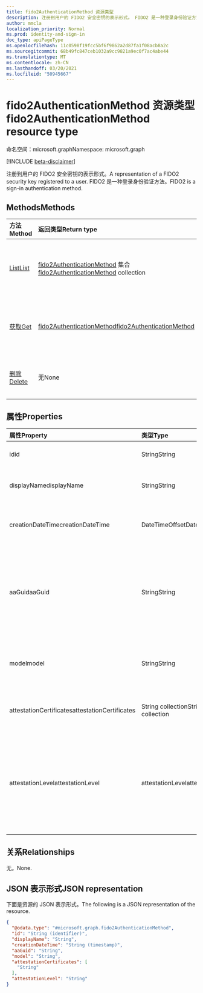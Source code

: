 ```yaml
---
title: fido2AuthenticationMethod 资源类型
description: 注册到用户的 FIDO2 安全密钥的表示形式。 FIDO2 是一种登录身份验证方法。
author: mmcla
localization_priority: Normal
ms.prod: identity-and-sign-in
doc_type: apiPageType
ms.openlocfilehash: 11c0598f19fcc5bf6f9862a2d87fa1f08acb8a2c
ms.sourcegitcommit: 68b49fc847ceb1032a9cc9821a9ec0f7ac4abe44
ms.translationtype: MT
ms.contentlocale: zh-CN
ms.lasthandoff: 03/20/2021
ms.locfileid: "50945667"
---
```

# <a name="fido2authenticationmethod-resource-type"></a><span data-ttu-id="aa5c8-104">fido2AuthenticationMethod 资源类型</span><span class="sxs-lookup"><span data-stu-id="aa5c8-104">fido2AuthenticationMethod resource type</span></span>

<span data-ttu-id="aa5c8-105">命名空间：microsoft.graph</span><span class="sxs-lookup"><span data-stu-id="aa5c8-105">Namespace: microsoft.graph</span></span>

[!INCLUDE [beta-disclaimer](../../includes/beta-disclaimer.md)]

<span data-ttu-id="aa5c8-106">注册到用户的 FIDO2 安全密钥的表示形式。</span><span class="sxs-lookup"><span data-stu-id="aa5c8-106">A representation of a FIDO2 security key registered to a user.</span></span> <span data-ttu-id="aa5c8-107">FIDO2 是一种登录身份验证方法。</span><span class="sxs-lookup"><span data-stu-id="aa5c8-107">FIDO2 is a sign-in authentication method.</span></span>


## <a name="methods"></a><span data-ttu-id="aa5c8-108">Methods</span><span class="sxs-lookup"><span data-stu-id="aa5c8-108">Methods</span></span>
|<span data-ttu-id="aa5c8-109">方法</span><span class="sxs-lookup"><span data-stu-id="aa5c8-109">Method</span></span>|<span data-ttu-id="aa5c8-110">返回类型</span><span class="sxs-lookup"><span data-stu-id="aa5c8-110">Return type</span></span>|<span data-ttu-id="aa5c8-111">Description</span><span class="sxs-lookup"><span data-stu-id="aa5c8-111">Description</span></span>|
|:---|:---|:---|
|[<span data-ttu-id="aa5c8-112">List</span><span class="sxs-lookup"><span data-stu-id="aa5c8-112">List</span></span>](../api/fido2authenticationmethod-list.md)|<span data-ttu-id="aa5c8-113">[fido2AuthenticationMethod](../resources/fido2authenticationmethod.md) 集合</span><span class="sxs-lookup"><span data-stu-id="aa5c8-113">[fido2AuthenticationMethod](../resources/fido2authenticationmethod.md) collection</span></span>|<span data-ttu-id="aa5c8-114">检索用户的 fido2AuthenticationMethod 对象及其属性的列表。</span><span class="sxs-lookup"><span data-stu-id="aa5c8-114">Retrieve a list of a user's fido2AuthenticationMethod objects and their properties.</span></span>|
|[<span data-ttu-id="aa5c8-115">获取</span><span class="sxs-lookup"><span data-stu-id="aa5c8-115">Get</span></span>](../api/fido2authenticationmethod-get.md)|[<span data-ttu-id="aa5c8-116">fido2AuthenticationMethod</span><span class="sxs-lookup"><span data-stu-id="aa5c8-116">fido2AuthenticationMethod</span></span>](../resources/fido2authenticationmethod.md)|<span data-ttu-id="aa5c8-117">读取用户的 fido2AuthenticationMethod 对象的属性和关系。</span><span class="sxs-lookup"><span data-stu-id="aa5c8-117">Read the properties and relationships of a user's fido2AuthenticationMethod object.</span></span>|
|[<span data-ttu-id="aa5c8-118">删除</span><span class="sxs-lookup"><span data-stu-id="aa5c8-118">Delete</span></span>](../api/fido2authenticationmethod-delete.md)|<span data-ttu-id="aa5c8-119">无</span><span class="sxs-lookup"><span data-stu-id="aa5c8-119">None</span></span>|<span data-ttu-id="aa5c8-120">删除用户的 fido2AuthenticationMethod 对象。</span><span class="sxs-lookup"><span data-stu-id="aa5c8-120">Deletes a user's fido2AuthenticationMethod object.</span></span>|

## <a name="properties"></a><span data-ttu-id="aa5c8-121">属性</span><span class="sxs-lookup"><span data-stu-id="aa5c8-121">Properties</span></span>
|<span data-ttu-id="aa5c8-122">属性</span><span class="sxs-lookup"><span data-stu-id="aa5c8-122">Property</span></span>|<span data-ttu-id="aa5c8-123">类型</span><span class="sxs-lookup"><span data-stu-id="aa5c8-123">Type</span></span>|<span data-ttu-id="aa5c8-124">说明</span><span class="sxs-lookup"><span data-stu-id="aa5c8-124">Description</span></span>|
|:---|:---|:---|
|<span data-ttu-id="aa5c8-125">id</span><span class="sxs-lookup"><span data-stu-id="aa5c8-125">id</span></span>|<span data-ttu-id="aa5c8-126">String</span><span class="sxs-lookup"><span data-stu-id="aa5c8-126">String</span></span>|<span data-ttu-id="aa5c8-127">身份验证方法标识符。</span><span class="sxs-lookup"><span data-stu-id="aa5c8-127">The authentication method identifier.</span></span>|
|<span data-ttu-id="aa5c8-128">displayName</span><span class="sxs-lookup"><span data-stu-id="aa5c8-128">displayName</span></span>|<span data-ttu-id="aa5c8-129">String</span><span class="sxs-lookup"><span data-stu-id="aa5c8-129">String</span></span>|<span data-ttu-id="aa5c8-130">用户显示名称的键的键值。</span><span class="sxs-lookup"><span data-stu-id="aa5c8-130">The display name of the key as given by the user.</span></span>|
|<span data-ttu-id="aa5c8-131">creationDateTime</span><span class="sxs-lookup"><span data-stu-id="aa5c8-131">creationDateTime</span></span>|<span data-ttu-id="aa5c8-132">DateTimeOffset</span><span class="sxs-lookup"><span data-stu-id="aa5c8-132">DateTimeOffset</span></span>|<span data-ttu-id="aa5c8-133">向用户注册此密钥的时间戳。</span><span class="sxs-lookup"><span data-stu-id="aa5c8-133">The timestamp when this key was registered to the user.</span></span>|
|<span data-ttu-id="aa5c8-134">aaGuid</span><span class="sxs-lookup"><span data-stu-id="aa5c8-134">aaGuid</span></span>|<span data-ttu-id="aa5c8-135">String</span><span class="sxs-lookup"><span data-stu-id="aa5c8-135">String</span></span>|<span data-ttu-id="aa5c8-136">验证器证明 GUID，一个指示验证 (类型的标识符，例如验证器的) 和型号。</span><span class="sxs-lookup"><span data-stu-id="aa5c8-136">Authenticator Attestation GUID, an identifier that indicates the type (e.g. make and model) of the authenticator.</span></span>|
|<span data-ttu-id="aa5c8-137">model</span><span class="sxs-lookup"><span data-stu-id="aa5c8-137">model</span></span>|<span data-ttu-id="aa5c8-138">String</span><span class="sxs-lookup"><span data-stu-id="aa5c8-138">String</span></span>|<span data-ttu-id="aa5c8-139">FIDO2 安全密钥的制造商分配模型。</span><span class="sxs-lookup"><span data-stu-id="aa5c8-139">The manufacturer-assigned model of the FIDO2 security key.</span></span>|
|<span data-ttu-id="aa5c8-140">attestationCertificates</span><span class="sxs-lookup"><span data-stu-id="aa5c8-140">attestationCertificates</span></span>|<span data-ttu-id="aa5c8-141">String collection</span><span class="sxs-lookup"><span data-stu-id="aa5c8-141">String collection</span></span>|<span data-ttu-id="aa5c8-142">证明证书 () 安全密钥。</span><span class="sxs-lookup"><span data-stu-id="aa5c8-142">The attestation certificate(s) attached to this security key.</span></span>|
|<span data-ttu-id="aa5c8-143">attestationLevel</span><span class="sxs-lookup"><span data-stu-id="aa5c8-143">attestationLevel</span></span>|<span data-ttu-id="aa5c8-144">attestationLevel</span><span class="sxs-lookup"><span data-stu-id="aa5c8-144">attestationLevel</span></span>|<span data-ttu-id="aa5c8-145">此 FIDO2 安全密钥的证明级别。</span><span class="sxs-lookup"><span data-stu-id="aa5c8-145">The attestation level of this FIDO2 security key.</span></span> <span data-ttu-id="aa5c8-146">可取值为：`attested`、`notAttested`、`unknownFutureValue`。</span><span class="sxs-lookup"><span data-stu-id="aa5c8-146">Possible values are: `attested`, `notAttested`, `unknownFutureValue`.</span></span>|


## <a name="relationships"></a><span data-ttu-id="aa5c8-147">关系</span><span class="sxs-lookup"><span data-stu-id="aa5c8-147">Relationships</span></span>
<span data-ttu-id="aa5c8-148">无。</span><span class="sxs-lookup"><span data-stu-id="aa5c8-148">None.</span></span>

## <a name="json-representation"></a><span data-ttu-id="aa5c8-149">JSON 表示形式</span><span class="sxs-lookup"><span data-stu-id="aa5c8-149">JSON representation</span></span>
<span data-ttu-id="aa5c8-150">下面是资源的 JSON 表示形式。</span><span class="sxs-lookup"><span data-stu-id="aa5c8-150">The following is a JSON representation of the resource.</span></span>
<!-- {
  "blockType": "resource",
  "keyProperty": "id",
  "@odata.type": "microsoft.graph.fido2AuthenticationMethod",
  "baseType": "microsoft.graph.authenticationMethod",
  "openType": false
}
-->
``` json
{
  "@odata.type": "#microsoft.graph.fido2AuthenticationMethod",
  "id": "String (identifier)",
  "displayName": "String",
  "creationDateTime": "String (timestamp)",
  "aaGuid": "String",
  "model": "String",
  "attestationCertificates": [
    "String"
  ],
  "attestationLevel": "String"
}
```

